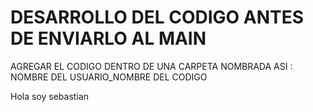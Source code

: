 # DESARROLLO DEL CODIGO ANTES DE ENVIARLO AL MAIN
AGREGAR EL CODIGO DENTRO DE UNA CARPETA NOMBRADA ASI : NOMBRE DEL USUARIO_NOMBRE DEL CODIGO

Hola soy sebastian